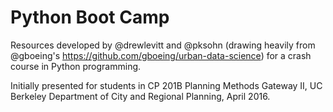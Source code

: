 # Python Boot Camp

Resources developed by @drewlevitt and @pksohn (drawing heavily from @gboeing's https://github.com/gboeing/urban-data-science) for a crash course in Python programming.

Initially presented for students in CP 201B Planning Methods Gateway II, UC Berkeley Department of City and Regional Planning, April 2016.

